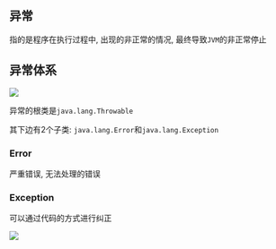 ## 异常

指的是程序在执行过程中, 出现的非正常的情况, 最终导致`JVM`的非正常停止

## 异常体系

![](https://pic.superbed.cn/item/5da3d71e9dc6d638c6f521a8.jpg)

异常的根类是`java.lang.Throwable`

其下边有2个子类: `java.lang.Error`和`java.lang.Exception`

### Error

严重错误, 无法处理的错误

### Exception

可以通过代码的方式进行纠正

![](https://pic.superbed.cn/item/5e05c48576085c3289bc0a0f.jpg)













































